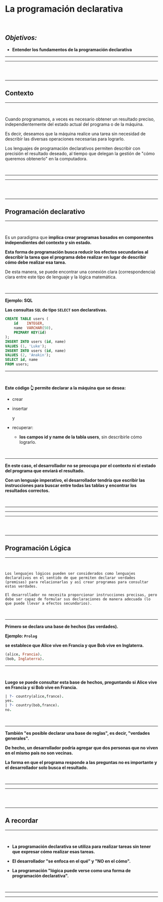 # **La programación declarativa**

<br>

## **_Objetivos:_**

- **Entender los fundamentos de la programación declarativa**

---

---

<br>

<br>

---

## **Contexto**

---

<br>

Cuando programamos, a veces es necesario obtener un resultado preciso, independientemente del estado actual del programa o de la máquina.

Es decir, deseamos que la máquina realice una tarea sin necesidad de describir las diversas operaciones necesarias para lograrlo.

Los lenguajes de programación declarativos permiten describir con precisión el resultado deseado, al tiempo que delegan la gestión de "cómo queremos obtenerlo" en la computadora.

<br>

---

---

<br>
<br>

---

## **Programación declarativo**

---

<br>

Es un paradigma que **implica crear programas basados en componentes independientes del contexto y sin estado.**

**Esta forma de programación busca reducir los efectos secundarios al describir la tarea que el programa debe realizar en lugar de describir cómo debe realizar esa tarea.**

De esta manera, se puede encontrar una conexión clara (correspondencia) clara entre este tipo de lenguaje y la lógica matemática.

<br>

---

**Ejemplo: SQL**

**Las consultas `SQL` de tipo `SELECT` son declarativas.**

```SQL
CREATE TABLE users (
    id    INTEGER,
    name  VARCHAR(50),
    PRIMARY KEY(id)
);
INSERT INTO users (id, name)
VALUES (1, 'Luke');
INSERT INTO users (id, name)
VALUES (2, 'Anakin');
SELECT id, name
FROM users;
```

---

<br>

**Este código 👆 permite declarar a la máquina que se desea:** 

- crear

- insertar 

    y
    
- recuperar:

    - **los campos id y name de la tabla users**, sin describirle cómo lograrlo.

<br>
    
---

**En este caso, el desarrollador no se preocupa por el contexto ni el estado del programa que enviará el resultado.**

**Con un lenguaje imperativo, el desarrollador tendría que escribir las instrucciones para buscar entre todas las tablas y encontrar los resultados correctos.**

<br>

---

---
---

<br>
<br>

---

## **Programación Lógica**

---

<br>

```
Los lenguajes lógicos pueden ser considerados como lenguajes declarativos en el sentido de que permiten declarar verdades (premisas) para relacionarlas y así crear programas para consultar estas verdades.

El desarrollador no necesita proporcionar instrucciones precisas, pero debe ser capaz de formular sus declaraciones de manera adecuada (lo que puede llevar a efectos secundarios).
```

<br>

---

**Primero se declara una base de hechos (las verdades).**

**Ejemplo: `Prolog`**

**se establece que Alice vive en Francia y que Bob vive en Inglaterra.**

```prolog
(alice, Francia).
(bob, Inglaterra).
```

---

<br>

**Luego se puede consultar esta base de hechos, preguntando si Alice vive en Francia y si Bob vive en Francia.**

```prolog
| ?- country(alice,france).
yes.
| ?- country(bob,france).
no.
```

<br>
    
---

**También "es posible declarar una base de reglas", es decir, "verdades generales".**

**De hecho, un desarrollador podría agregar que dos personas que no viven en el mismo país no son vecinas.**

**La forma en que el programa responde a las preguntas no es importante y el desarrollador solo busca el resultado.**

<br>

---

---

<br>

<br>

---

## **A recordar**

---

<br>

- **La programación declarativa se utiliza para realizar tareas sin tener que expresar cómo realizar esas tareas.**

- **El desarrollador "se enfoca en el qué" y "NO en el cómo".**

- **La programación "lógica puede verse como una forma de programación declarativa".**

<br>

---

---
